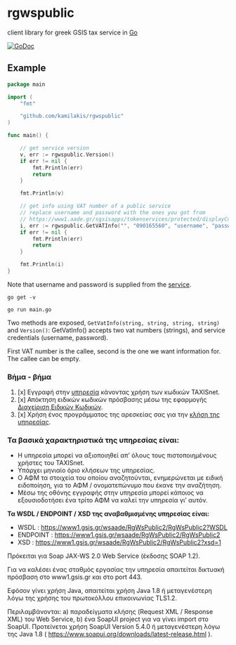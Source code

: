 # rgwspublic
client library for greek GSIS tax service in [Go](https://golang.org/)

[![GoDoc](https://godoc.org/github.com/kamilakis/rgwspublic?status.svg)](https://godoc.org/github.com/kamhlos/rgwspublic)

## Example

```go
package main

import (
	"fmt"

	"github.com/kamilakis/rgwspublic"
)

func main() {

	// get service version
	v, err := rgwspublic.Version()
	if err != nil {
		fmt.Println(err)
		return
	}

	fmt.Println(v)

	// get info using VAT number of a public service
	// replace username and password with the ones you got from
	// https://www1.aade.gr/sgsisapps/tokenservices/protected/displayConsole.htm
	i, err := rgwspublic.GetVATInfo("", "090165560", "username", "password")
	if err != nil {
		fmt.Println(err)
		return
	}

	fmt.Println(i)
}

```
Note that username and password is supplied from the [service](https://www1.aade.gr/sgsisapps/tokenservices/protected/displayConsole.htm).

`go get -v`

`go run main.go`

Two methods are exposed, `GetVatInfo(string, string, string, string)` and `Version()`:
GetVatInfo() accepts two vat numbers (strings), and service credentials (username, password).

First VAT number is the callee, second is the one we want information for. The callee can be empty.



### Βήμα - βήμα

1. [x] Εγγραφή στην [υπηρεσία](https://www1.aade.gr/webtax/wspublicreg/faces/pages/wspublicreg/menu.xhtml) κάνοντας χρήση των κωδικών TAXISnet.
2. [x] Απόκτηση ειδικών κωδικών πρόσβασης μέσω της εφαρμογής [Διαχείριση Ειδικών Κωδικών](https://www1.aade.gr/sgsisapps/tokenservices/protected/displayConsole.htm).
3. [x] Χρήση ένος προγράμματος της αρεσκείας σας για την [κλήση της υπηρεσίας](https://www.aade.gr/sites/default/files/2018-07/AadeWebServiceRgWsPublicV401Client.zip).


### Τα βασικά χαρακτηριστικά της υπηρεσίας είναι:

* Η υπηρεσία μπορεί να αξιοποιηθεί απ’ όλους τους πιστοποιημένους χρήστες του TAXISnet.
* Υπάρχει μηνιαίο όριο κλήσεων της υπηρεσίας.
* Ο ΑΦΜ τα στοιχεία του οποίου αναζητούνται, ενημερώνεται με ειδική ειδοποίηση, για το ΑΦΜ / ονοματεπώνυμο που έκανε την αναζήτηση.
* Μέσω της οθόνης εγγραφής στην υπηρεσία μπορεί κάποιος να εξουσιοδοτήσει ένα τρίτο ΑΦΜ να καλεί την υπηρεσία γι’ αυτόν.

**Τα WSDL / ENDPOINT / XSD της αναβαθμισμένης υπηρεσίας είναι:**

* WSDL		: https://www1.gsis.gr/wsaade/RgWsPublic2/RgWsPublic2?WSDL 
* ENDPOINT	: https://www1.gsis.gr/wsaade/RgWsPublic2/RgWsPublic2 
* XSD		: https://www1.gsis.gr/wsaade/RgWsPublic2/RgWsPublic2?xsd=1 

Πρόκειται για Soap JAX-WS 2.0 Web Service (έκδοσης SOAP 1.2).

Για να καλέσει ένας σταθμός εργασίας την υπηρεσία απαιτείται δικτυακή πρόσβαση στο www1.gsis.gr και στο port 443. 

Εφόσον γίνει χρήση Java, απαιτείται χρήση Java 1.8 ή μεταγενέστερη λόγω της χρήσης του πρωτοκόλλου επικοινωνίας TLS1.2.

Περιλαμβάνονται:
a) παραδείγματα κλήσης (Request XML / Response XML) του Web Service, 
b) ένα SoapUI project για να γίνει import στο SoapUI. Προτείνεται χρήση SoapUI Version 5.4.0 ή μεταγενέστερη λόγω της Java 1.8 ( https://www.soapui.org/downloads/latest-release.html ).
